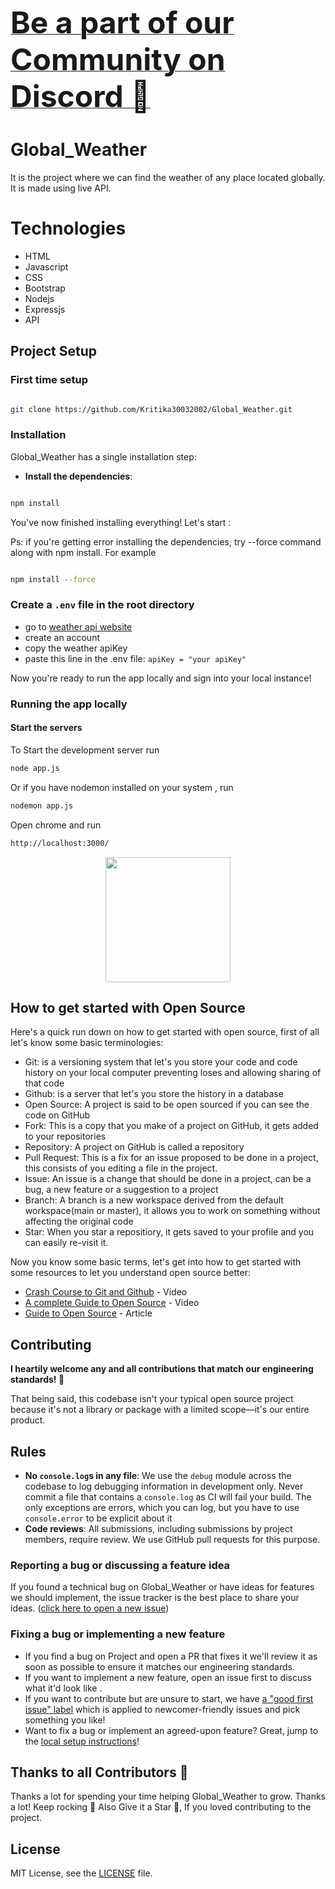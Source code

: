 
   
<b> <a href="https://discord.gg/3NX2nThk" target="_blank">
<font size="3200"> Be a part of our Community on Discord 🚀</font>
</a>
</b>


 
 # Global_Weather
It is the project where we can find the weather of any place located globally. It is made using live API.
   
    
 
 # Technologies
- HTML
- Javascript
- CSS
- Bootstrap
- Nodejs
- Expressjs
- API


## Project Setup

### First time setup

```sh

git clone https://github.com/Kritika30032002/Global_Weather.git

```

### Installation

Global_Weather has a single installation step:

- **Install the dependencies**:

```sh

npm install

```

You've now finished installing everything! Let's start :

Ps: if you're getting error installing the dependencies, try --force command along with npm install. For example

```sh

npm install --force

```

### Create a `.env` file in the root directory

- go to [weather api website](https://home.openweathermap.org/)
- create an account
- copy the weather apiKey
- paste this line in the .env file: `apiKey = "your apiKey"`

Now you're ready to run the app locally and sign into your local instance!

### Running the app locally

#### Start the servers

To Start the development server run

```sh
node app.js
```

Or if you have nodemon installed on your system , run
```sh
nodemon app.js
```

Open chrome and run
```sh
http://localhost:3000/
```

<div  align="center"><img  height="200px"  src="https://user-images.githubusercontent.com/77617189/192947926-37284128-9965-46a4-b29b-c75e47b2f76b.svg"  /></div>

## How to get started with Open Source

Here's a quick run down on how to get started with open source, first of all let's know some basic terminologies:

- Git: is a versioning system that let's you store your code and code history on your local computer preventing loses and allowing sharing of that code
- Github: is a server that let's you store the history in a database
- Open Source: A project is said to be open sourced if you can see the code on GitHub
- Fork: This is a copy that you make of a project on GitHub, it gets added to your repositories
- Repository: A project on GitHub is called a repository
- Pull Request: This is a fix for an issue proposed to be done in a project, this consists of you editing a file in the project.
- Issue: An issue is a change that should be done in a project, can be a bug, a new feature or a suggestion to a project
- Branch: A branch is a new workspace derived from the default workspace(main or master), it allows you to work on something without affecting the original code
- Star: When you star a repositiory, it gets saved to your profile and you can easily re-visit it.

Now you know some basic terms, let's get into how to get started with some resources to let you understand open source better:

- [Crash Course to Git and Github](https://www.youtube.com/watch?v=apGV9Kg7ics) - Video
- [A complete Guide to Open Source](https://www.youtube.com/watch?v=yzeVMecydCE) - Video
- [Guide to Open Source](https://www.freecodecamp.org/news/how-to-contribute-to-open-source-projects-beginners-guide/) - Article

## Contributing

**I heartily welcome any and all contributions that match our engineering standards! :raised_hands:**

That being said, this codebase isn't your typical open source project because it's not a library or package with a limited scope—it's our entire product.

## Rules

- **No `console.log`s in any file**: We use the `debug` module across the codebase to log debugging information in development only. Never commit a file that contains a `console.log` as CI will fail your build. The only exceptions are errors, which you can log, but you have to use `console.error` to be explicit about it
- **Code reviews**: All submissions, including submissions by project members, require review. We use GitHub pull requests for this purpose.



### Reporting a bug or discussing a feature idea

If you found a technical bug on Global_Weather or have ideas for features we should implement, the issue tracker is the best place to share your ideas.  ([click here to open a new issue](https://github.com/Kritika30032002/Global_Weather/issues))

### Fixing a bug or implementing a new feature

- If you find a bug on Project and open a PR that fixes it we'll review it as soon as possible to ensure it matches our engineering standards.
- If you want to implement a new feature, open an issue first to discuss what it'd look like .
- If you want to contribute but are unsure to start, we have [a "good first issue" label](https://github.com/Kritika30032002/Global_Weather/contribute) which is applied to newcomer-friendly issues and pick something you like!
- Want to fix a bug or implement an agreed-upon feature? Great, jump to the [local setup instructions](#first-time-setup)!


## Thanks to all Contributors 💪

Thanks a lot for spending your time helping Global_Weather to grow. Thanks a lot! Keep rocking 🍻
Also Give it a Star 🌟, If you loved contributing to the project.

  
## License

MIT License, see the [LICENSE](./LICENSE) file.


    
